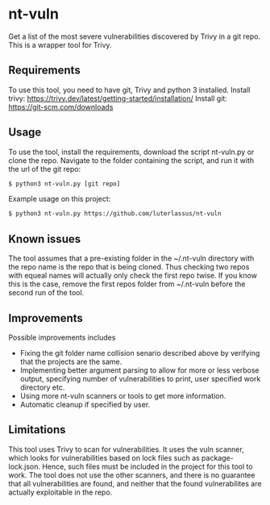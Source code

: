 # nt-vuln
Get a list of the most severe vulnerabilities discovered by Trivy in a git repo.
This is a wrapper tool for Trivy.

## Requirements
To use this tool, you need to have git, Trivy and python 3 installed.
Install trivy: https://trivy.dev/latest/getting-started/installation/
Install git: https://git-scm.com/downloads

## Usage
To use the tool, install the requirements, download the script nt-vuln.py or clone the repo.
Navigate to the folder containing the script, and run it with the url of the git repo:
```bash
$ python3 nt-vuln.py [git repo]
```
Example usage on this project:
```bash
$ python3 nt-vuln.py https://github.com/luterlassus/nt-vuln
```

## Known issues
The tool assumes that a pre-existing folder in the ~/.nt-vuln directory with the repo name is the repo that is being cloned.
Thus checking two repos with equeal names will actually only check the first repo twise.
If you know this is the case, remove the first repos folder from ~/.nt-vuln before the second run of the tool.

## Improvements
Possible improvements includes 
* Fixing the git folder name collision senario described above by verifying that the projects are the same.
* Implementing better argument parsing to allow for more or less verbose output, specifying number of vulnerabilities to print, user specified work directory etc. 
* Using more nt-vuln scanners or tools to get more information.
* Automatic cleanup if specified by user.

## Limitations
This tool uses Trivy to scan for vulnerabilities.
It uses the vuln scanner, which looks for vulnerabilities based on lock files such as package-lock.json.
Hence, such files must be included in the project for this tool to work. 
The tool does not use the other scanners, and there is no guarantee that all vulnerabilities are found,
and neither that the found vulnerabilites are actually exploitable in the repo. 
